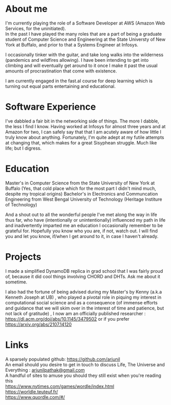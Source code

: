 # About me

I'm currently playing the role of a Software Developer at AWS (Amazon Web Services, for the uninitiated).  
In the past I have played the many roles that are a part of being a graduate student of Computer Science and Engineering at the State Universty of New York at Buffalo, and prior to that a Systems Engineer at Infosys.

I occasionally tinker with the guitar, and take long walks into the wilderness (pandemics and wildfires allowing). I have been intending to get into climbing and will eventually get around to it once I make it past the usual amounts of procrastination that come with existence.

I am currently engaged in the fast.aI course for deep learning which is turning out equal parts entertaining and educational.

# Software Experience

I've dabbled a fair bit in the networking side of things. The more I dabble, the less I find I know.
Having worked at Infosys for almost three years and at Amazon for two, I can safely say that that I am acutely aware of how little I truly know about anything. Fortunately, I'm quite adept at my futile attempts at changing that, which makes for a great Sisyphean struggle. Much like life; but I digress.

# Education
Master's in Computer Science from the State University of New York at Buffalo (Yes, that cold place which for the most part I didn't mind much, despite my tropical origins)
Bachelor's in Electronics and Communcation Engineering from West Bengal University of Technology (Heritage Institure of Technology)

And a shout out to all the wonderful people I've met along the way in life thus far, who have (intentionally or unintentionally) influenced my path in life and inadvertently imparted me an education I occasionally remember to be grateful for. Hopefully you know who you are, if not, watch out. I will find you and let you know, if/when I get around to it, in case I haven't already.

# Projects
I made a simplified DynamoDB replica in grad school that I was fairly proud of, because it did cool things involving CHORD and DHTs. Ask me about it sometime.

I also had the fortune of being advised during my Master's by Kenny (a.k.a Kenneth Joseph at UB) , who played a pivotal role in piquing my interest in computational social science and as a consequence (of immense efforts and guidance that we will skim over in the interest of time and patience, but not lack of gratitude) , I now am an officially published researcher : https://dl.acm.org/doi/abs/10.1145/3479502 or if you prefer https://arxiv.org/abs/2107.14120 

# Links
A sparsely populated github: https://github.com/arjunil  
An email should you desire to get in touch to discuss Life, The Universe and Everything : arjunilpathak@gmail.com  
A handful of sites to amuse you should they still exist when you're reading this   
https://www.nytimes.com/games/wordle/index.html  
https://worldle.teuteuf.fr/  
https://www.quordle.com/#/  
